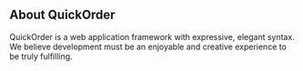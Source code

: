 ## About QuickOrder

QuickOrder is a web application framework with expressive, elegant syntax. We believe development must be an enjoyable and creative experience to be truly fulfilling.
